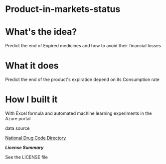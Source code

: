 # Product-in-markets-status

# What's the idea?

Predict the end of Expired medicines and how to avoid their financial losses

# What it does

Predict the end of the product's expiration depend on its Consumption rate

# How I built it

With Excel formula and automated machine learning experiments in the Azure portal

data source

[National Drug Code Directory](https://www.fda.gov/drugs/drug-approvals-and-databases/national-drug-code-directory)

**_License Summary_**

See the LICENSE file
